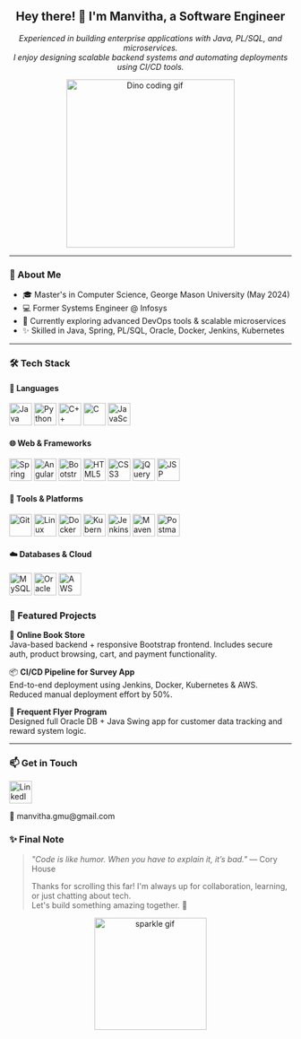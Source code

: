 <h2 align="center">Hey there! 👋 I'm Manvitha, a Software Engineer</h2>

<p align="center">
  <i>
    Experienced in building enterprise applications with Java, PL/SQL, and microservices.<br>
    I enjoy designing scalable backend systems and automating deployments using CI/CD tools.
  </i>
</p>

<p align="center">
  <img src="https://raw.githubusercontent.com/saadeghi/saadeghi/master/dino.gif" width="300" alt="Dino coding gif"/>
</p>

---

### 🧠 About Me
- 🎓 Master's in Computer Science, George Mason University (May 2024)  
- 💻 Former Systems Engineer @ Infosys  
- 🌱 Currently exploring advanced DevOps tools & scalable microservices  
- ✨ Skilled in Java, Spring, PL/SQL, Oracle, Docker, Jenkins, Kubernetes

---

### 🛠 Tech Stack

#### 🚀 Languages
<p align="left">
  <img src="https://cdn.jsdelivr.net/gh/devicons/devicon/icons/java/java-original.svg" width="40" title="Java"/>
  <img src="https://cdn.jsdelivr.net/gh/devicons/devicon/icons/python/python-original.svg" width="40" title="Python"/>
  <img src="https://cdn.jsdelivr.net/gh/devicons/devicon/icons/cplusplus/cplusplus-original.svg" width="40" title="C++"/>
  <img src="https://cdn.jsdelivr.net/gh/devicons/devicon/icons/c/c-original.svg" width="40" title="C"/>
  <img src="https://cdn.jsdelivr.net/gh/devicons/devicon/icons/javascript/javascript-original.svg" width="40" title="JavaScript"/>
</p>

#### 🌐 Web & Frameworks
<p align="left">
  <img src="https://cdn.jsdelivr.net/gh/devicons/devicon/icons/spring/spring-original.svg" width="40" title="Spring"/>
  <img src="https://cdn.jsdelivr.net/gh/devicons/devicon/icons/angularjs/angularjs-original.svg" width="40" title="Angular"/>
  <img src="https://cdn.jsdelivr.net/gh/devicons/devicon/icons/bootstrap/bootstrap-original.svg" width="40" title="Bootstrap"/>
  <img src="https://cdn.jsdelivr.net/gh/devicons/devicon/icons/html5/html5-original.svg" width="40" title="HTML5"/>
  <img src="https://cdn.jsdelivr.net/gh/devicons/devicon/icons/css3/css3-original.svg" width="40" title="CSS3"/>
  <img src="https://cdn.jsdelivr.net/gh/devicons/devicon/icons/jquery/jquery-original.svg" width="40" title="jQuery"/>
 <img src="https://cdn.jsdelivr.net/gh/devicons/devicon/icons/java/java-original.svg" width="40" title="JSP"/>

</p>

#### 🧰 Tools & Platforms
<p align="left">
  <img src="https://cdn.jsdelivr.net/gh/devicons/devicon/icons/git/git-original.svg" width="40" title="Git"/>
  <img src="https://cdn.jsdelivr.net/gh/devicons/devicon/icons/linux/linux-original.svg" width="40" title="Linux"/>
  <img src="https://cdn.jsdelivr.net/gh/devicons/devicon/icons/docker/docker-original.svg" width="40" title="Docker"/>
  <img src="https://cdn.jsdelivr.net/gh/devicons/devicon/icons/kubernetes/kubernetes-plain.svg" width="40" title="Kubernetes"/>
  <img src="https://cdn.jsdelivr.net/gh/devicons/devicon/icons/jenkins/jenkins-original.svg" width="40" title="Jenkins"/>
  <img src="https://cdn.jsdelivr.net/gh/devicons/devicon/icons/maven/maven-original.svg" width="40" title="Maven"/>
  <img src="https://cdn.jsdelivr.net/gh/devicons/devicon/icons/postman/postman-original.svg" width="40" title="Postman"/>
</p>

#### ☁️ Databases & Cloud
<p align="left">
  <img src="https://cdn.jsdelivr.net/gh/devicons/devicon/icons/mysql/mysql-original.svg" width="40" title="MySQL"/>
  <img src="https://cdn.jsdelivr.net/gh/devicons/devicon/icons/oracle/oracle-original.svg" width="40" title="Oracle"/>
<img src="https://upload.wikimedia.org/wikipedia/commons/thumb/9/93/Amazon_Web_Services_Logo.svg/120px-Amazon_Web_Services_Logo.svg.png" width="40" title="AWS"/>




</p>



### 📂 Featured Projects

📘 **Online Book Store**  
Java-based backend + responsive Bootstrap frontend. Includes secure auth, product browsing, cart, and payment functionality.

📦 **CI/CD Pipeline for Survey App**  
End-to-end deployment using Jenkins, Docker, Kubernetes & AWS. Reduced manual deployment effort by 50%.

🛫 **Frequent Flyer Program**  
Designed full Oracle DB + Java Swing app for customer data tracking and reward system logic.

---

### 📫 Get in Touch


<a href="https://www.linkedin.com/in/manvitha-g/" target="_blank" rel="noopener noreferrer">
    <img src="https://cdn.jsdelivr.net/gh/devicons/devicon/icons/linkedin/linkedin-original.svg" width="40" title="LinkedIn"/>
  </a>
  <p></p>
📧 manvitha.gmu@gmail.com



### ✨ Final Note

> *"Code is like humor. When you have to explain it, it’s bad."* — Cory House  
>  
> Thanks for scrolling this far! I'm always up for collaboration, learning, or just chatting about tech.  
> Let's build something amazing together. 🚀

<p align="center">
  <img src="https://media.giphy.com/media/26tn33aiTi1jkl6H6/giphy.gif" width="200" alt="sparkle gif">
</p>
